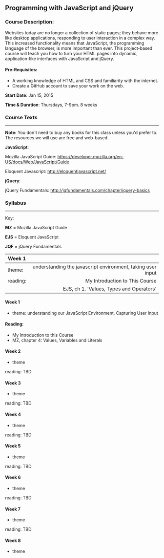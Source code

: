 ## Programming with JavaScript and jQuery
### Course Description:

Websites today are no longer a collection of static pages; they behave more like desktop applications, responding to user interaction in a complex way. This increased functionality means that JavaScript, the programming language of the browser, is more important than ever. This project-based course will teach you how to turn your HTML pages into dynamic, application-like interfaces with JavaScript and jQuery. 

#### Pre-Requisites:

+ A working knowledge of HTML and CSS and familiarity with the internet. 
+ Create a GitHub account to save your work on the web.  

**Start Date**: Jan 15, 2015

**Time & Duration**: Thursdays, 7-9pm. 8 weeks




### Course Texts
***
**Note:** You don't need to buy any books for this class unless you'd prefer to.  The resources we will use are free and web-based.


**JavaScript**: 

Mozilla JavaScript Guide: https://developer.mozilla.org/en-US/docs/Web/JavaScript/Guide

Eloquent Javascript: http://eloquentjavascript.net/

**jQuery**:

jQuery Fundamentals: http://jqfundamentals.com/chapter/jquery-basics




### Syllabus
***
Key:

**MZ** = Mozilla JavaScript Guide

**EJS** = Eloquent JavaScript

**JQF** = jQuery Fundamentals

| Week 1 | |
| ------------- |-----:|
| theme:        | understanding the javascript environment, taking user input |
| reading:      | My Introduction to This Course |
|               | EJS, ch 1. 'Values, Types and Operators' |

#### Week 1 
+ theme: understanding our JavaScript Environment, Capturing User Input 

#### Reading: 
+ My Introduction to this Course
+ MZ, chapter 4: Values, Variables and Literals 

#### Week 2
+ theme 

reading: TBD

#### Week 3
+ theme 

reading: TBD

#### Week 4
+ theme 

reading: TBD

#### Week 5
+ theme

reading: TBD

#### Week 6
+ theme

reading: TBD

#### Week 7
+ theme

reading: TBD

#### Week 8
+ theme
